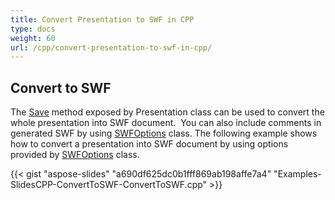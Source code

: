 ```yaml
---
title: Convert Presentation to SWF in CPP
type: docs
weight: 60
url: /cpp/convert-presentation-to-swf-in-cpp/
---
```


## **Convert to SWF**
The [Save](https://apireference.aspose.com/cpp/slides/class/aspose.slides.presentation/#a18df81989014383671668617295f4297) method exposed by Presentation class can be used to convert the whole presentation into SWF document.  You can also include comments in generated SWF by using [SWFOptions](https://apireference.aspose.com/cpp/slides/class/aspose.slides.export.swf_options/) class. The following example shows how to convert a presentation into SWF document by using options provided by [SWFOptions](https://apireference.aspose.com/cpp/slides/class/aspose.slides.export.swf_options/) class.

{{< gist "aspose-slides" "a690df625dc0b1fff869ab198affe7a4" "Examples-SlidesCPP-ConvertToSWF-ConvertToSWF.cpp" >}}
